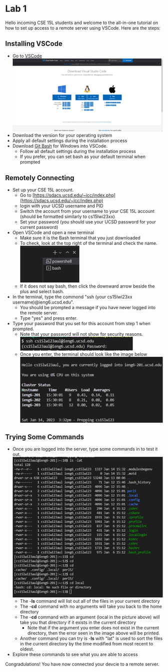 # **Lab 1**

Hello incoming CSE 15L students and welcome to the all-in-one tutorial on how to set up access to a remote server using VSCode. 
Here are the steps:

## Installing VSCode
   - Go to [VSCode](https://code.visualstudio.com/download) \
   ![](Lab_1_pic_1.png)
   - Download the version for your operating system
   - Apply all default settings during the installation process
   - Download [Git Bash](https://gitforwindows.org/) for Windows into VSCode.
      - Follow all default settings during the installation process
      - If you prefer, you can set bash as your default terminal when prompted

## Remotely Connecting
   - Set up your CSE 15L account.
      - Go to [https://sdacs.ucsd.edu/~icc/index.php](https://sdacs.ucsd.edu/~icc/index.php) 
      - login with your UCSD username and PID
      - Switch the account from your username to your CSE 15L account (should be formatted similarly to cs15lwi23xx)
      - Set your password (you should use your UCSD password for your current password)
   - Open VSCode and open a new terminal
      - Make sure it is the Bash terminal that you just downloaded
      - To check, look at the top right of the terminal and check the name.\
      ![](Lab_1_pic_5.png) 
      - If it does not say bash, then click the downward arrow beside the plus and select bash.
   - In the terminal, type the commond "ssh (your cs15lwi23xx username)@ieng6.ucsd.edu".
      - You should be prompted a message if you have never logged into the remote server. 
      - Type "yes" and press enter. 
   - Type your password that you set for this account from step 1 when prompted.
      - Note that your password will not show for security reasons. \
      ![](Lab_1_pic_4.png)
      - Once you enter, the terminal should look like the image below\
      ![](Lab_1_pic_2.png)
      
## Trying Some Commands
   - Once you are logged into the server, type some commands in to test it out.
      ![](Lab_1_pic_3.png) 
      - The -**ls** command will list out all of the files in your current directory
      - The -**cd** command with no arguments will take you back to the home directory
      - The -**cd** command with an argument (local in the picture above) will take you that directory if it exists in the current directory
         - Note that if the argument you enter does not exist in the current directory, then the error seen in the image above will be printed.
      - Another command you can try is -**ls** with "lat" is used to sort the files in the current directory by the time modified from most recent to oldest.
   - Explore these commands to see what you are able to access

Congradulations! You have now connected your devcie to a remote server.
